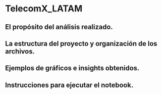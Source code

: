 # TelecomX_LATAM
## El propósito del análisis realizado.
## La estructura del proyecto y organización de los archivos.
## Ejemplos de gráficos e insights obtenidos.
## Instrucciones para ejecutar el notebook.
##
